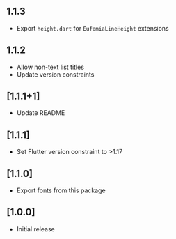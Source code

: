 ## 1.1.3

- Export `height.dart` for `EufemiaLineHeight` extensions

## 1.1.2

- Allow non-text list titles
- Update version constraints

## [1.1.1+1]

- Update README

## [1.1.1]

- Set Flutter version constraint to >1.17

## [1.1.0]

- Export fonts from this package

## [1.0.0]

- Initial release
